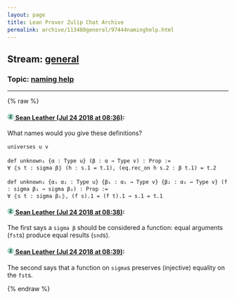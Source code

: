 ```yaml
---
layout: page
title: Lean Prover Zulip Chat Archive 
permalink: archive/113488general/97444naminghelp.html
---
```


## Stream: [general](index.html)
### Topic: [naming help](97444naminghelp.html)

---


{% raw %}
#### [![Click to go to Zulip](../../assets/img/zulip2.png) Sean Leather (Jul 24 2018 at 08:36)](https://leanprover.zulipchat.com/#narrow/stream/113488-general/topic/naming%20help/near/130194006):
What names would you give these definitions?

```lean
universes u v

def unknown₁ {α : Type u} (β : α → Type v) : Prop :=
∀ ⦃s t : sigma β⦄ (h : s.1 = t.1), (eq.rec_on h s.2 : β t.1) = t.2

def unknown₂ {α₁ α₂ : Type u} {β₁ : α₁ → Type v} {β₂ : α₂ → Type v} (f : sigma β₁ → sigma β₂) : Prop :=
∀ ⦃s t : sigma β₁⦄, (f s).1 = (f t).1 → s.1 = t.1
```

#### [![Click to go to Zulip](../../assets/img/zulip2.png) Sean Leather (Jul 24 2018 at 08:38)](https://leanprover.zulipchat.com/#narrow/stream/113488-general/topic/naming%20help/near/130194079):
The first says a `sigma β` should be considered a function: equal arguments (`fst`s) produce equal results (`snd`s).

#### [![Click to go to Zulip](../../assets/img/zulip2.png) Sean Leather (Jul 24 2018 at 08:39)](https://leanprover.zulipchat.com/#narrow/stream/113488-general/topic/naming%20help/near/130194091):
The second says that a function on `sigma`s preserves (injective) equality on the `fst`s.


{% endraw %}
